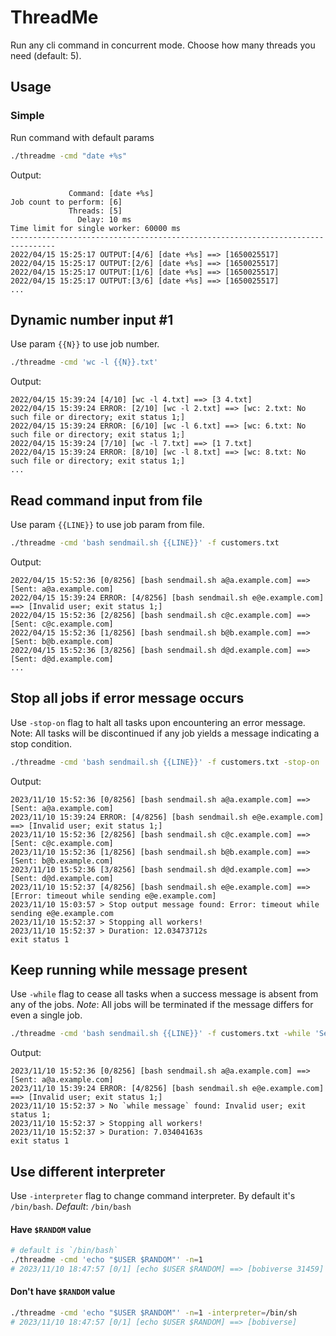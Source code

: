 # ThreadMe
Run any cli command in concurrent mode. 
Choose how many threads you need (default: 5).

## Usage


### Simple
Run command with default params
```sh
./threadme -cmd "date +%s"
```
Output:
```
             Command: [date +%s]
Job count to perform: [6]
             Threads: [5]
               Delay: 10 ms
Time limit for single worker: 60000 ms
--------------------------------------------------------------------------------
2022/04/15 15:25:17 OUTPUT:[4/6] [date +%s] ==> [1650025517]
2022/04/15 15:25:17 OUTPUT:[2/6] [date +%s] ==> [1650025517]
2022/04/15 15:25:17 OUTPUT:[1/6] [date +%s] ==> [1650025517]
2022/04/15 15:25:17 OUTPUT:[3/6] [date +%s] ==> [1650025517]
...
```

## Dynamic number input #1
Use param `{{N}}` to use job number.

```sh
./threadme -cmd 'wc -l {{N}}.txt' 
```
Output:
```
2022/04/15 15:39:24 [4/10] [wc -l 4.txt] ==> [3 4.txt]
2022/04/15 15:39:24 ERROR: [2/10] [wc -l 2.txt] ==> [wc: 2.txt: No such file or directory; exit status 1;]
2022/04/15 15:39:24 ERROR: [6/10] [wc -l 6.txt] ==> [wc: 6.txt: No such file or directory; exit status 1;]
2022/04/15 15:39:24 [7/10] [wc -l 7.txt] ==> [1 7.txt]
2022/04/15 15:39:24 ERROR: [8/10] [wc -l 8.txt] ==> [wc: 8.txt: No such file or directory; exit status 1;]
...
```


## Read command input from file 
Use param `{{LINE}}` to use job param from file.

```sh
./threadme -cmd 'bash sendmail.sh {{LINE}}' -f customers.txt
```
Output:
```
2022/04/15 15:52:36 [0/8256] [bash sendmail.sh a@a.example.com] ==> [Sent: a@a.example.com]
2022/04/15 15:39:24 ERROR: [4/8256] [bash sendmail.sh e@e.example.com] ==> [Invalid user; exit status 1;]
2022/04/15 15:52:36 [2/8256] [bash sendmail.sh c@c.example.com] ==> [Sent: c@c.example.com]
2022/04/15 15:52:36 [1/8256] [bash sendmail.sh b@b.example.com] ==> [Sent: b@b.example.com]
2022/04/15 15:52:36 [3/8256] [bash sendmail.sh d@d.example.com] ==> [Sent: d@d.example.com]
...
```

## Stop all jobs if error message occurs 
Use `-stop-on` flag to halt all tasks upon encountering an error message.
Note: All tasks will be discontinued if any job yields a message indicating a stop condition.

```sh
./threadme -cmd 'bash sendmail.sh {{LINE}}' -f customers.txt -stop-on 'Error:'
```
Output:
```
2023/11/10 15:52:36 [0/8256] [bash sendmail.sh a@a.example.com] ==> [Sent: a@a.example.com]
2023/11/10 15:39:24 ERROR: [4/8256] [bash sendmail.sh e@e.example.com] ==> [Invalid user; exit status 1;]
2023/11/10 15:52:36 [2/8256] [bash sendmail.sh c@c.example.com] ==> [Sent: c@c.example.com]
2023/11/10 15:52:36 [1/8256] [bash sendmail.sh b@b.example.com] ==> [Sent: b@b.example.com]
2023/11/10 15:52:36 [3/8256] [bash sendmail.sh d@d.example.com] ==> [Sent: d@d.example.com]
2023/11/10 15:52:37 [4/8256] [bash sendmail.sh e@e.example.com] ==> [Error: timeout while sending e@e.example.com]
2023/11/10 15:03:57 > Stop output message found: Error: timeout while sending e@e.example.com
2023/11/10 15:52:37 > Stopping all workers!
2023/11/10 15:52:37 > Duration: 12.03473712s
exit status 1
```

## Keep running while message present 
Use `-while` flag to cease all tasks when a success message is absent from any of the jobs.
_Note_: All jobs will be terminated if the message differs for even a single job.

```sh
./threadme -cmd 'bash sendmail.sh {{LINE}}' -f customers.txt -while 'Sent:'
```
Output:
```
2023/11/10 15:52:36 [0/8256] [bash sendmail.sh a@a.example.com] ==> [Sent: a@a.example.com]
2023/11/10 15:39:24 ERROR: [4/8256] [bash sendmail.sh e@e.example.com] ==> [Invalid user; exit status 1;]
2023/11/10 15:52:37 > No `while message` found: Invalid user; exit status 1;
2023/11/10 15:52:37 > Stopping all workers!
2023/11/10 15:52:37 > Duration: 7.03404163s 
exit status 1
```


## Use different interpreter 
Use `-interpreter` flag to change command interpreter. By default it's `/bin/bash`.
_Default_: `/bin/bash`

#### Have `$RANDOM` value
```sh
# default is `/bin/bash`
./threadme -cmd 'echo "$USER $RANDOM"' -n=1
# 2023/11/10 18:47:57 [0/1] [echo $USER $RANDOM] ==> [bobiverse 31459]
```

#### Don't have `$RANDOM` value
```sh
./threadme -cmd 'echo "$USER $RANDOM"' -n=1 -interpreter=/bin/sh
# 2023/11/10 18:47:57 [0/1] [echo $USER $RANDOM] ==> [bobiverse]
```


